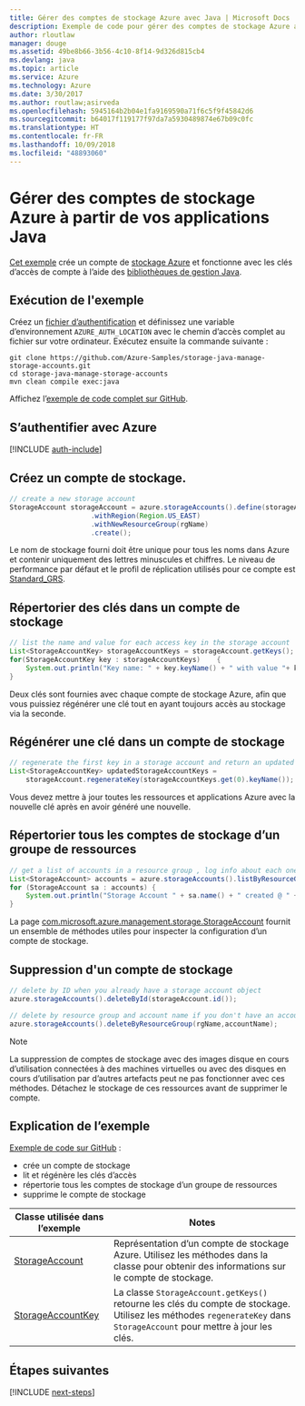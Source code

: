 ```yaml
---
title: Gérer des comptes de stockage Azure avec Java | Microsoft Docs
description: Exemple de code pour gérer des comptes de stockage Azure avec le kit de développement logiciel (SDK) pour Java
author: rloutlaw
manager: douge
ms.assetid: 49be8b66-3b56-4c10-8f14-9d326d815cb4
ms.devlang: java
ms.topic: article
ms.service: Azure
ms.technology: Azure
ms.date: 3/30/2017
ms.author: routlaw;asirveda
ms.openlocfilehash: 5945164b2b04e1fa9169590a71f6c5f9f45842d6
ms.sourcegitcommit: b64017f119177f97da7a5930489874e67b09c0fc
ms.translationtype: HT
ms.contentlocale: fr-FR
ms.lasthandoff: 10/09/2018
ms.locfileid: "48893060"
---
```

# <a name="manage-azure-storage-accounts-from-your-java-applications"></a>Gérer des comptes de stockage Azure à partir de vos applications Java

[Cet exemple](https://github.com/Azure-Samples/storage-java-manage-storage-accounts) crée un compte de [stockage Azure](https://docs.microsoft.com/azure/storage/storage-introduction) et fonctionne avec les clés d’accès de compte à l’aide des [bibliothèques de gestion Java](https://github.com/Azure/azure-sdk-for-java). 

## <a name="run-the-sample"></a>Exécution de l'exemple

Créez un [fichier d’authentification](https://github.com/Azure/azure-sdk-for-java/blob/master/AUTH.md) et définissez une variable d’environnement `AZURE_AUTH_LOCATION` avec le chemin d’accès complet au fichier sur votre ordinateur. Exécutez ensuite la commande suivante :

```
git clone https://github.com/Azure-Samples/storage-java-manage-storage-accounts.git
cd storage-java-manage-storage-accounts
mvn clean compile exec:java
```

Affichez l’[exemple de code complet sur GitHub](https://github.com/Azure-Samples/storage-java-manage-storage-accounts).

## <a name="authenticate-with-azure"></a>S’authentifier avec Azure

[!INCLUDE [auth-include](includes/java-auth-include.md)] 

## <a name="create-a-storage-account"></a>Créez un compte de stockage.

```java
// create a new storage account
StorageAccount storageAccount = azure.storageAccounts().define(storageAccountName)
                    .withRegion(Region.US_EAST)
                    .withNewResourceGroup(rgName)
                    .create();
```

Le nom de stockage fourni doit être unique pour tous les noms dans Azure et contenir uniquement des lettres minuscules et chiffres. Le niveau de performance par défaut et le profil de réplication utilisés pour ce compte est [Standard_GRS](https://docs.microsoft.com/azure/storage/storage-redundancy#geo-redundant-storage).

## <a name="list-keys-in-a-storage-account"></a>Répertorier des clés dans un compte de stockage
```java
// list the name and value for each access key in the storage account
List<StorageAccountKey> storageAccountKeys = storageAccount.getKeys();
for(StorageAccountKey key : storageAccountKeys)    {
    System.out.println("Key name: " + key.keyName() + " with value "+ key.value());
}
```

Deux clés sont fournies avec chaque compte de stockage Azure, afin que vous puissiez régénérer une clé tout en ayant toujours accès au stockage via la seconde.

## <a name="regenerate-a-key-in-a-storage-account"></a>Régénérer une clé dans un compte de stockage

```java
// regenerate the first key in a storage account and return an updated list of keys 
List<StorageAccountKey> updatedStorageAccountKeys =
    storageAccount.regenerateKey(storageAccountKeys.get(0).keyName());
```

Vous devez mettre à jour toutes les ressources et applications Azure avec la nouvelle clé après en avoir généré une nouvelle.

## <a name="list-all-storage-accounts-in-a-resource-group"></a>Répertorier tous les comptes de stockage d’un groupe de ressources
```java
// get a list of accounts in a resource group , log info about each one
List<StorageAccount> accounts = azure.storageAccounts().listByResourceGroup(rgName);
for (StorageAccount sa : accounts) {
    System.out.println("Storage Account " + sa.name() + " created @ " + sa.creationTime());
}
```

La page [com.microsoft.azure.management.storage.StorageAccount](https://docs.microsoft.com/java/api/com.microsoft.azure.management.storage._storage_account) fournit un ensemble de méthodes utiles pour inspecter la configuration d’un compte de stockage.

## <a name="delete-a-storage-account"></a>Suppression d'un compte de stockage
```java
// delete by ID when you already have a storage account object
azure.storageAccounts().deleteById(storageAccount.id());

// delete by resource group and account name if you don't have an account object
azure.storageAccounts().deleteByResourceGroup(rgName,accountName);
```

> [!NOTE]
> La suppression de comptes de stockage avec des images disque en cours d’utilisation connectées à des machines virtuelles ou avec des disques en cours d’utilisation par d’autres artefacts peut ne pas fonctionner avec ces méthodes. Détachez le stockage de ces ressources avant de supprimer le compte.

## <a name="sample-explanation"></a>Explication de l’exemple

[Exemple de code sur GitHub](https://github.com/Azure-Samples/storage-java-manage-storage-accounts) :

- crée un compte de stockage
- lit et régénère les clés d’accès
- répertorie tous les comptes de stockage d’un groupe de ressources
- supprime le compte de stockage 

| Classe utilisée dans l’exemple | Notes
|-------|-------|
| [StorageAccount](https://docs.microsoft.com/java/api/com.microsoft.azure.management.storage._storage_account)  | Représentation d’un compte de stockage Azure. Utilisez les méthodes dans la classe pour obtenir des informations sur le compte de stockage.
| [StorageAccountKey](https://docs.microsoft.com/java/api/com.microsoft.azure.management.storage._storage_account_key) | La classe `StorageAccount.getKeys()` retourne les clés du compte de stockage. Utilisez les méthodes `regenerateKey` dans `StorageAccount` pour mettre à jour les clés.

## <a name="next-steps"></a>Étapes suivantes

[!INCLUDE [next-steps](includes/java-next-steps.md)]